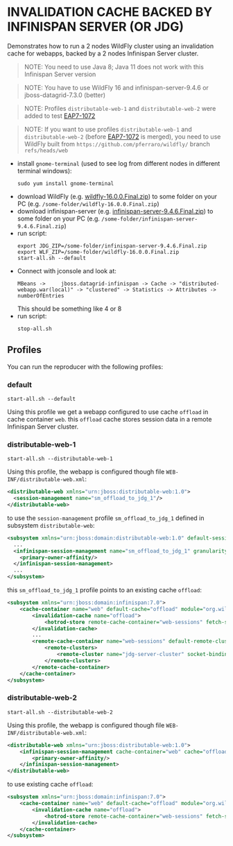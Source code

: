 # INVALIDATION CACHE BACKED BY INFINISPAN SERVER (OR JDG)

Demonstrates how to run a 2 nodes WildFly cluster using an invalidation cache for webapps, backed by a 2 nodes Infinispan Server cluster.

> NOTE: You need to use Java 8; Java 11 does not work with this Infinispan Server version

> NOTE: You have to use WildFly 16 and infinispan-server-9.4.6 or jboss-datagrid-7.3.0 (better) 

> NOTE: Profiles `distributable-web-1` and `distributable-web-2` were added to test [EAP7-1072](https://issues.jboss.org/browse/EAP7-1072)

> NOTE: If you want to use profiles `distributable-web-1` and `distributable-web-2` (before [EAP7-1072](https://issues.jboss.org/browse/EAP7-1072) is merged), you need to use WildFly built from `https://github.com/pferraro/wildfly/` branch `refs/heads/web` 


- install `gnome-terminal` (used to see log from different nodes in different terminal windows):
  ```
  sudo yum install gnome-terminal
  ```
- download WildFly (e.g. [wildfly-16.0.0.Final.zip](https://download.jboss.org/wildfly/16.0.0.Beta1/wildfly-16.0.0.Final.zip)) to some folder on your PC (e.g. `/some-folder/wildfly-16.0.0.Final.zip`)
- download infinispan-server (e.g. [infinispan-server-9.4.6.Final.zip](http://downloads.jboss.org/infinispan/9.4.6.Final/infinispan-server-9.4.6.Final.zip)) to some folder on your PC (e.g. `/some-folder/infinispan-server-9.4.6.Final.zip`)
- run script:
  ```
  export JDG_ZIP=/some-folder/infinispan-server-9.4.6.Final.zip
  export WLF_ZIP=/some-folder/wildfly-16.0.0.Final.zip
  start-all.sh --default
  ```
- Connect with jconsole and look at:
  ```
  MBeans ->     jboss.datagrid-infinispan -> Cache -> "distributed-webapp.war(local)" -> "clustered" -> Statistics -> Attributes -> numberOfEntries
  ```
  This should be something like 4 or 8
- run script:
  ```
  stop-all.sh
  ```    

## Profiles

You can run the reproducer with the following profiles:

### default

```
start-all.sh --default
```

Using this profile we get a webapp configured to use cache `offload` in cache container `web`.
this `offload` cache stores session data in a remote Infinispan Server cluster.

### distributable-web-1

```
start-all.sh --distributable-web-1
```

Using this profile, the webapp is configured though file `WEB-INF/distributable-web.xml`:
```xml
<distributable-web xmlns="urn:jboss:distributable-web:1.0">
  <session-management name="sm_offload_to_jdg_1"/>
</distributable-web>
```
to use the `session-management` profile `sm_offload_to_jdg_1` defined in subsystem `distributable-web`:
```xml
<subsystem xmlns="urn:jboss:domain:distributable-web:1.0" default-session-management="default" default-single-sign-on-management="default">
  ...
  <infinispan-session-management name="sm_offload_to_jdg_1" granularity="SESSION" cache-container="web" cache="offload">
    <primary-owner-affinity/>
  </infinispan-session-management>
  ...    
</subsystem>
```
this `sm_offload_to_jdg_1` profile points to an existing cache `offload`:
```xml
<subsystem xmlns="urn:jboss:domain:infinispan:7.0">
    <cache-container name="web" default-cache="offload" module="org.wildfly.clustering.web.infinispan">
        <invalidation-cache name="offload">
            <hotrod-store remote-cache-container="web-sessions" fetch-state="false" passivation="false" preload="false" purge="false" shared="false"/>
        </invalidation-cache>
        ...
        <remote-cache-container name="web-sessions" default-remote-cluster="jdg-server-cluster">
            <remote-clusters>
                <remote-cluster name="jdg-server-cluster" socket-bindings="hotrodserver1 hotrodserver2"/>
            </remote-clusters>
        </remote-cache-container>
    </cache-container>
</subsystem>
```

### distributable-web-2

```
start-all.sh --distributable-web-2
```

Using this profile, the webapp is configured though file `WEB-INF/distributable-web.xml`:
```xml
<distributable-web xmlns="urn:jboss:distributable-web:1.0">
    <infinispan-session-management cache-container="web" cache="offload" granularity="SESSION">
        <primary-owner-affinity/>
    </infinispan-session-management>
</distributable-web>
```
to use existing cache `offload`:
```xml
<subsystem xmlns="urn:jboss:domain:infinispan:7.0">
    <cache-container name="web" default-cache="offload" module="org.wildfly.clustering.web.infinispan">
        <invalidation-cache name="offload">
            <hotrod-store remote-cache-container="web-sessions" fetch-state="false" passivation="false" preload="false" purge="false" shared="false"/>
        </invalidation-cache>
    </cache-container>
</subsystem>    
```











